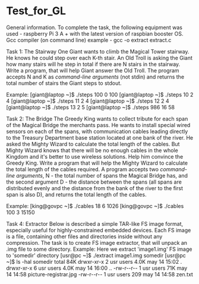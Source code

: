 # Test_for_GL
General information.
To complete the task, the following equipment was used - raspberry Pi 3 A + with the latest version of raspbian booster OS. Gcc compiler (on command line)
example - gcc -o extract extract.c






Task 1: The Stairway
One Giant wants to climb the Magical Tower stairway. He knows he could step over each K-th stair. An Old Troll is asking the Giant how many stairs will he step in total if there are N stairs in the stairway. Write a program, that will help Giant answer the Old Troll.
The program accepts N and K as *command-line arguments* (not stdin) and returns the total number of stairs the Giant steps to stdout.

Example:
[giant@laptop ~]$	./steps 100 0
100
[giant@laptop ~]$	./steps 10 2
4
[giant@laptop ~]$	./steps 11 2
4
[giant@laptop ~]$	./steps 12 2
4
[giant@laptop ~]$	./steps 13 2
5
[giant@laptop ~]$	./steps 986 16
58

Task 2: The Bridge
The Greedy King wants to collect tribute for each span of the Magical Bridge the merchants pass. He wants to install special wired sensors on each of the spans, with communication cables leading directly to the Treasury Department base station located at one bank of the river. He asked the Mighty Wizard to calculate the total length of the cables. But Mighty Wizard knows that there will be no enough cables in the whole Kingdom and it's better to use wireless solutions. Help him convince the Greedy King.
Write a program that will help the Mighty Wizard to calculate the total length of the cables required. A program accepts two *command-line arguments*, N - the total number of spans the Magical Bridge has, and the second argument D - the distance between the spans (all spans are distributed evenly and the distance from the bank of the river to the first span is also D), and returns the total length of the cables.

Example:
[king@govpc ~]$	./cables 18 6
1026
[king@govpc ~]$	./cables 100 3
15150

Task 4: Extractor
Below  is  described  a  simple  TAR-like  FS  image  format,  especially  useful  for  highly-constrained
embedded devices. Each FS image is a file, containing other files and directories inside without any
compression.
The task is to create FS image extractor, that will unpack an .img file to some directory.
Example:
Here we extract 'image1.img' FS image to 'somedir' directory
[usr@pc ~]$ ./extract image1.img somedir
[usr@pc ~]$ ls -hal somedir
total 84K
drwxr-xr-x 2 usr users 4.0K may 14 15:02 .
drwxr-xr-x 6 usr users 4.0K may 14 16:00 ..
-rw-r--r-- 1 usr users  71K may 14 14:58 picture-registrar.jpg
-rw-r--r-- 1 usr users  209 may 14 14:58 zen.txt





